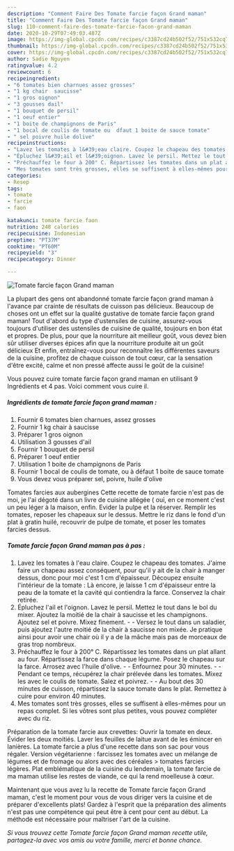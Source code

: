 ```yaml
---
description: "Comment Faire Des Tomate farcie façon Grand maman"
title: "Comment Faire Des Tomate farcie façon Grand maman"
slug: 110-comment-faire-des-tomate-farcie-facon-grand-maman
date: 2020-10-29T07:49:03.487Z
image: https://img-global.cpcdn.com/recipes/c3387cd24b502f52/751x532cq70/tomate-farcie-facon-grand-maman-photo-principale-de-la-recette.jpg
thumbnail: https://img-global.cpcdn.com/recipes/c3387cd24b502f52/751x532cq70/tomate-farcie-facon-grand-maman-photo-principale-de-la-recette.jpg
cover: https://img-global.cpcdn.com/recipes/c3387cd24b502f52/751x532cq70/tomate-farcie-facon-grand-maman-photo-principale-de-la-recette.jpg
author: Sadie Nguyen
ratingvalue: 4.2
reviewcount: 6
recipeingredient:
- "6 tomates bien charnues assez grosses"
- "1 kg chair  saucisse"
- "1 gros oignon"
- "3 gousses dail"
- "1 bouquet de persil"
- "1 oeuf entier"
- "1 boite de champignons de Paris"
- "1 bocal de coulis de tomate ou  dfaut 1 boite de sauce tomate"
- " sel poivre huile dolive"
recipeinstructions:
- "Lavez les tomates à l&#39;eau claire. Coupez le chapeau des tomates. J&#39;aime faire un chapeau assez conséquent, pour qu&#39;il y ait de la chair à manger dessus, donc pour moi c&#39;est 1 cm d&#39;épaisseur. Découpez ensuite l&#39;intérieur de la tomate : Là encore, je laisse 1 cm d&#39;épaisseur entre la peau de la tomate et la cavité qui contiendra la farce. Conservez la chair retirée."
- "Épluchez l&#39;ail et l&#39;oignon. Lavez le persil. Mettez le tout dans le bol du mixer. Ajoutez la moitié de la chair à saucisse et les champignons. Ajoutez sel et poivre. Mixez finement.  Versez le tout dans un saladier, puis ajoutez l&#39;autre moitié de la chair à saucisse non mixée. Je pratique ainsi pour avoir une chair où il y a de la mâche mais pas de morceaux de gras trop nombreux."
- "Préchauffez le four à 200° C. Répartissez les tomates dans un plat allant au four. Répartissez la farce dans chaque légume. Posez le chapeau sur la farce. Arrosez avec l&#39;huile d&#39;olive.  Enfournez pour 30 minutes.  Pendant ce temps, récupérez la chair prélevée dans les tomates. Mixez les avec le coulis de tomate. Salez et poivrez.  Au bout des 30 minutes de cuisson, répartissez la sauce tomate dans le plat. Remettez à cuire pour environ 40 minutes."
- "Mes tomates sont très grosses, elles se suffisent à elles-mêmes pour un repas complet. Si les vôtres sont plus petites, vous pouvez compléter avec du riz."
categories:
- Resep
tags:
- tomate
- farcie
- faon

katakunci: tomate farcie faon 
nutrition: 248 calories
recipecuisine: Indonesian
preptime: "PT37M"
cooktime: "PT60M"
recipeyield: "3"
recipecategory: Dinner

---
```



![Tomate farcie façon Grand maman](https://img-global.cpcdn.com/recipes/c3387cd24b502f52/751x532cq70/tomate-farcie-facon-grand-maman-photo-principale-de-la-recette.jpg)

La plupart des gens ont abandonné tomate farcie façon grand maman à l'avance par crainte de résultats de cuisson pas délicieux. Beaucoup de choses ont un effet sur la qualité gustative de tomate farcie façon grand maman! Tout d'abord du type d'ustensiles de cuisine, assurez-vous toujours d'utiliser des ustensiles de cuisine de qualité, toujours en bon état et propres. De plus, pour que la nourriture ait meilleur goût, vous devez bien sûr utiliser diverses épices afin que la nourriture produite ait un goût délicieux Et enfin, entraînez-vous pour reconnaître les différentes saveurs de la cuisine, profitez de chaque cuisson de tout cœur, car la sensation d'être excité, calme et non pressé affecte aussi le goût de la cuisine!

<!--inarticleads1-->

Vous pouvez cuire tomate farcie façon grand maman en utilisant 9 Ingrédients et 4 pas. Voici comment vous cuire il.

##### Ingrédients de tomate farcie façon grand maman :

1. Fournir 6 tomates bien charnues, assez grosses
1. Fournir 1 kg chair à saucisse
1. Préparer 1 gros oignon
1. Utilisation 3 gousses d&#39;ail
1. Fournir 1 bouquet de persil
1. Préparer 1 oeuf entier
1. Utilisation 1 boite de champignons de Paris
1. Fournir 1 bocal de coulis de tomate, ou à défaut 1 boite de sauce tomate
1. Vous devez vous préparer  sel, poivre, huile d&#39;olive


Tomates farcies aux aubergines Cette recette de tomate farcie n&#39;est pas de moi, je l&#39;ai dégoté dans un livre de cuisine allégée ( oui, en ce moment c&#39;est un peu léger à la maison, enfin. Evider la pulpe et la réserver. Remplir les tomates, reposer les chapeaux sur le dessus. Mettre le riz dans le fond d&#39;un plat à gratin huilé, recouvrir de pulpe de tomate, et poser les tomates farcies dessus. 

<!--inarticleads2-->

##### Tomate farcie façon Grand maman pas à pas :

1. Lavez les tomates à l&#39;eau claire. Coupez le chapeau des tomates. J&#39;aime faire un chapeau assez conséquent, pour qu&#39;il y ait de la chair à manger dessus, donc pour moi c&#39;est 1 cm d&#39;épaisseur. Découpez ensuite l&#39;intérieur de la tomate : Là encore, je laisse 1 cm d&#39;épaisseur entre la peau de la tomate et la cavité qui contiendra la farce. Conservez la chair retirée.
1. Épluchez l&#39;ail et l&#39;oignon. Lavez le persil. Mettez le tout dans le bol du mixer. Ajoutez la moitié de la chair à saucisse et les champignons. Ajoutez sel et poivre. Mixez finement. -  - Versez le tout dans un saladier, puis ajoutez l&#39;autre moitié de la chair à saucisse non mixée. Je pratique ainsi pour avoir une chair où il y a de la mâche mais pas de morceaux de gras trop nombreux.
1. Préchauffez le four à 200° C. Répartissez les tomates dans un plat allant au four. Répartissez la farce dans chaque légume. Posez le chapeau sur la farce. Arrosez avec l&#39;huile d&#39;olive. -  - Enfournez pour 30 minutes. -  - Pendant ce temps, récupérez la chair prélevée dans les tomates. Mixez les avec le coulis de tomate. Salez et poivrez. -  - Au bout des 30 minutes de cuisson, répartissez la sauce tomate dans le plat. Remettez à cuire pour environ 40 minutes.
1. Mes tomates sont très grosses, elles se suffisent à elles-mêmes pour un repas complet. Si les vôtres sont plus petites, vous pouvez compléter avec du riz.


Préparation de la tomate farcie aux crevettes: Ouvrir la tomate en deux. Évider les deux moitiés. Laver les feuilles de laitue avant de les émincer en lanières. La tomate farcie a plus d&#39;une recette dans son sac pour vous régaler. Version végétarienne : farcissez les tomates avec un mélange de légumes et de fromage ou alors avec des céréales &gt; tomates farcies légères. Plat emblématique de la cuisine du lendemain, la tomate farcie de ma maman utilise les restes de viande, ce qui la rend moelleuse à cœur. 

<!--inarticleads1-->

<p>
Maintenant que vous avez lu la recette de Tomate farcie façon Grand maman, c'est le moment pour vous de vous diriger vers la cuisine et de préparer d'excellents plats! Gardez à l'esprit que la préparation des aliments n'est pas une compétence qui peut être à cent pour cent au début. La méthode est nécessaire pour maîtriser l'art de la cuisine.
</p>

<p>
<i>Si vous trouvez cette Tomate farcie façon Grand maman recette utile, partagez-la avec vos amis ou votre famille, merci et bonne chance.</i>
</p>
